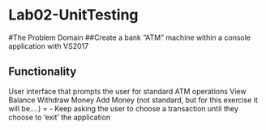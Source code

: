 # Lab02-UnitTesting
#The Problem Domain
##Create a bank “ATM” machine within a console application with VS2017

## Functionality
User interface that prompts the user for standard ATM operations
View Balance
Withdraw Money
Add Money (not standard, but for this exercise it will be….) =	- Keep asking the user to choose a transaction until they choose to ‘exit’ the application